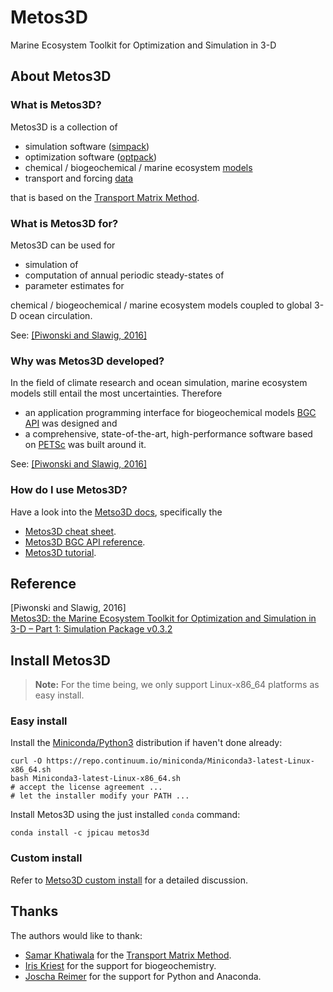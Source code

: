 # Metos3D

 Marine Ecosystem Toolkit for Optimization and Simulation in 3-D

## About Metos3D

### What is Metos3D?

Metos3D is a collection of

- simulation software ([simpack](https://github.com/metos3d/simpack/))
- optimization software ([optpack](https://github.com/metos3d/optpack/))
- chemical / biogeochemical / marine ecosystem [models](https://github.com/metos3d/model/)
- transport and forcing [data](https://github.com/metos3d/data/)

that is based on the [Transport Matrix Method](https://github.com/samarkhatiwala/tmm).

### What is Metos3D for?

Metos3D can be used for

- simulation of
- computation of annual periodic steady-states of
- parameter estimates for

chemical / biogeochemical / marine ecosystem models coupled to global 3-D ocean circulation.

See: [[Piwonski and Slawig, 2016]](https://www.geosci-model-dev.net/9/3729/2016/)

### Why was Metos3D developed?

In the field of climate research and ocean simulation, marine ecosystem models still entail the most uncertainties.
Therefore

- an application programming interface for biogeochemical models [BGC API](https://github.com/jpicau/metos3d/blob/master/docs/metos3d-reference.html) was designed and
- a comprehensive, state-of-the-art, high-performance software based on [PETSc](https://www.mcs.anl.gov/petsc/index.html) was built around it.

See: [[Piwonski and Slawig, 2016]](https://www.geosci-model-dev.net/9/3729/2016/)

### How do I use Metos3D?

Have a look into the [Metso3D docs](https://github.com/jpicau/metos3d/blob/master/docs), specifically the

- [Metos3D cheat sheet](https://github.com/jpicau/metos3d/blob/master/docs/metos3d-cheat-sheet.md).
- [Metos3D BGC API reference](https://github.com/jpicau/metos3d/blob/master/docs/metos3d-bgc-api-reference.md).
- [Metos3D tutorial](https://github.com/jpicau/metos3d/blob/master/docs/metos3d-tutorial.md).

## Reference

[Piwonski and Slawig, 2016]<br>
[Metos3D: the Marine Ecosystem Toolkit for Optimization and Simulation in 3-D – Part 1: Simulation Package v0.3.2](https://www.geosci-model-dev.net/9/3729/2016/)

## Install Metos3D

> **Note:** For the time being, we only support Linux-x86_64 platforms as easy install.

### Easy install

Install the [Miniconda/Python3](https://conda.io/miniconda.html) distribution if haven't done already:

```
curl -O https://repo.continuum.io/miniconda/Miniconda3-latest-Linux-x86_64.sh
bash Miniconda3-latest-Linux-x86_64.sh
# accept the license agreement ...
# let the installer modify your PATH ...
```

Install Metos3D using the just installed `conda` command:

```
conda install -c jpicau metos3d
```

### Custom install

Refer to [Metso3D custom install](https://github.com/jpicau/metos3d/blob/master/docs/metos3d-custom-install.md) for a detailed discussion.

## Thanks

The authors would like to thank:

- [Samar Khatiwala](https://www.earth.ox.ac.uk/people/samar-khatiwala/) for the [Transport Matrix Method](https://github.com/samarkhatiwala/tmm).
- [Iris Kriest](https://www.geomar.de/en/mitarbeiter/fb2/bm/ikriest/) for the support for biogeochemistry.
- [Joscha Reimer](https://www.algopt.informatik.uni-kiel.de/en/team/m.sc.-joscha-reimer) for the support for Python and Anaconda. 

<!--hamocc, malte heinemann, jochen segschneider-->




